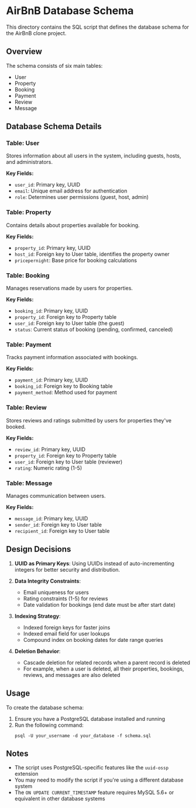 # AirBnB Database Schema

This directory contains the SQL script that defines the database schema for the AirBnB clone project.

## Overview

The schema consists of six main tables:
- User
- Property
- Booking
- Payment
- Review
- Message

## Database Schema Details

### Table: User
Stores information about all users in the system, including guests, hosts, and administrators.

**Key Fields:**
- `user_id`: Primary key, UUID
- `email`: Unique email address for authentication
- `role`: Determines user permissions (guest, host, admin)

### Table: Property
Contains details about properties available for booking.

**Key Fields:**
- `property_id`: Primary key, UUID
- `host_id`: Foreign key to User table, identifies the property owner
- `pricepernight`: Base price for booking calculations

### Table: Booking
Manages reservations made by users for properties.

**Key Fields:**
- `booking_id`: Primary key, UUID
- `property_id`: Foreign key to Property table
- `user_id`: Foreign key to User table (the guest)
- `status`: Current status of booking (pending, confirmed, canceled)

### Table: Payment
Tracks payment information associated with bookings.

**Key Fields:**
- `payment_id`: Primary key, UUID
- `booking_id`: Foreign key to Booking table
- `payment_method`: Method used for payment

### Table: Review
Stores reviews and ratings submitted by users for properties they've booked.

**Key Fields:**
- `review_id`: Primary key, UUID
- `property_id`: Foreign key to Property table
- `user_id`: Foreign key to User table (reviewer)
- `rating`: Numeric rating (1-5)

### Table: Message
Manages communication between users.

**Key Fields:**
- `message_id`: Primary key, UUID
- `sender_id`: Foreign key to User table
- `recipient_id`: Foreign key to User table

## Design Decisions

1. **UUID as Primary Keys**: Using UUIDs instead of auto-incrementing integers for better security and distribution.

2. **Data Integrity Constraints**:
   - Email uniqueness for users
   - Rating constraints (1-5) for reviews
   - Date validation for bookings (end date must be after start date)

3. **Indexing Strategy**:
   - Indexed foreign keys for faster joins
   - Indexed email field for user lookups
   - Compound index on booking dates for date range queries

4. **Deletion Behavior**:
   - Cascade deletion for related records when a parent record is deleted
   - For example, when a user is deleted, all their properties, bookings, reviews, and messages are also deleted

## Usage

To create the database schema:

1. Ensure you have a PostgreSQL database installed and running
2. Run the following command:
   ```
   psql -U your_username -d your_database -f schema.sql
   ```

## Notes

- The script uses PostgreSQL-specific features like the `uuid-ossp` extension
- You may need to modify the script if you're using a different database system
- The `ON UPDATE CURRENT_TIMESTAMP` feature requires MySQL 5.6+ or equivalent in other database systems
